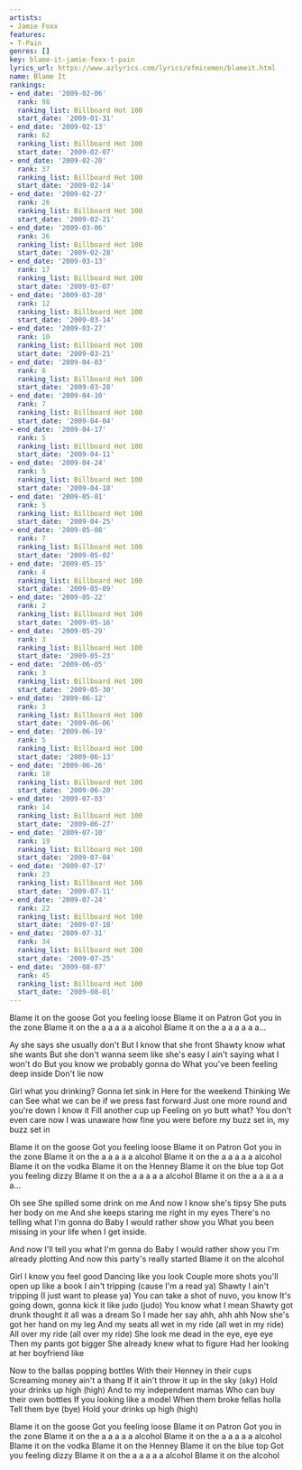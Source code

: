 ```yaml
---
artists:
- Jamie Foxx
features:
- T-Pain
genres: []
key: blame-it-jamie-foxx-t-pain
lyrics_url: https://www.azlyrics.com/lyrics/ofmicemen/blameit.html
name: Blame It
rankings:
- end_date: '2009-02-06'
  rank: 98
  ranking_list: Billboard Hot 100
  start_date: '2009-01-31'
- end_date: '2009-02-13'
  rank: 62
  ranking_list: Billboard Hot 100
  start_date: '2009-02-07'
- end_date: '2009-02-20'
  rank: 37
  ranking_list: Billboard Hot 100
  start_date: '2009-02-14'
- end_date: '2009-02-27'
  rank: 26
  ranking_list: Billboard Hot 100
  start_date: '2009-02-21'
- end_date: '2009-03-06'
  rank: 26
  ranking_list: Billboard Hot 100
  start_date: '2009-02-28'
- end_date: '2009-03-13'
  rank: 17
  ranking_list: Billboard Hot 100
  start_date: '2009-03-07'
- end_date: '2009-03-20'
  rank: 12
  ranking_list: Billboard Hot 100
  start_date: '2009-03-14'
- end_date: '2009-03-27'
  rank: 10
  ranking_list: Billboard Hot 100
  start_date: '2009-03-21'
- end_date: '2009-04-03'
  rank: 8
  ranking_list: Billboard Hot 100
  start_date: '2009-03-28'
- end_date: '2009-04-10'
  rank: 7
  ranking_list: Billboard Hot 100
  start_date: '2009-04-04'
- end_date: '2009-04-17'
  rank: 5
  ranking_list: Billboard Hot 100
  start_date: '2009-04-11'
- end_date: '2009-04-24'
  rank: 5
  ranking_list: Billboard Hot 100
  start_date: '2009-04-18'
- end_date: '2009-05-01'
  rank: 5
  ranking_list: Billboard Hot 100
  start_date: '2009-04-25'
- end_date: '2009-05-08'
  rank: 7
  ranking_list: Billboard Hot 100
  start_date: '2009-05-02'
- end_date: '2009-05-15'
  rank: 4
  ranking_list: Billboard Hot 100
  start_date: '2009-05-09'
- end_date: '2009-05-22'
  rank: 2
  ranking_list: Billboard Hot 100
  start_date: '2009-05-16'
- end_date: '2009-05-29'
  rank: 3
  ranking_list: Billboard Hot 100
  start_date: '2009-05-23'
- end_date: '2009-06-05'
  rank: 3
  ranking_list: Billboard Hot 100
  start_date: '2009-05-30'
- end_date: '2009-06-12'
  rank: 3
  ranking_list: Billboard Hot 100
  start_date: '2009-06-06'
- end_date: '2009-06-19'
  rank: 5
  ranking_list: Billboard Hot 100
  start_date: '2009-06-13'
- end_date: '2009-06-26'
  rank: 10
  ranking_list: Billboard Hot 100
  start_date: '2009-06-20'
- end_date: '2009-07-03'
  rank: 14
  ranking_list: Billboard Hot 100
  start_date: '2009-06-27'
- end_date: '2009-07-10'
  rank: 19
  ranking_list: Billboard Hot 100
  start_date: '2009-07-04'
- end_date: '2009-07-17'
  rank: 23
  ranking_list: Billboard Hot 100
  start_date: '2009-07-11'
- end_date: '2009-07-24'
  rank: 22
  ranking_list: Billboard Hot 100
  start_date: '2009-07-18'
- end_date: '2009-07-31'
  rank: 34
  ranking_list: Billboard Hot 100
  start_date: '2009-07-25'
- end_date: '2009-08-07'
  rank: 45
  ranking_list: Billboard Hot 100
  start_date: '2009-08-01'
---
```


Blame it on the goose
Got you feeling loose
Blame it on Patron
Got you in the zone
Blame it on the a a a a a alcohol
Blame it on the a a a a a a...

Ay she says she usually don't
But I know that she front
Shawty know what she wants
But she don't wanna seem like she's easy
I ain't saying what I won't do
But you know we probably gonna do
What you've been feeling deep inside
Don't lie now

Girl what you drinking?
Gonna let sink in
Here for the weekend
Thinking
We can
See what we can be if we press fast forward
Just one more round and you're down I know it
Fill another cup up
Feeling on yo butt what?
You don't even care now
I was unaware how fine you were before my buzz set in, my buzz set in

Blame it on the goose
Got you feeling loose
Blame it on Patron
Got you in the zone
Blame it on the a a a a a alcohol
Blame it on the a a a a a alcohol
Blame it on the vodka
Blame it on the Henney
Blame it on the blue top
Got you feeling dizzy
Blame it on the a a a a a alcohol
Blame it on the a a a a a a...

Oh see
She spilled some drink on me
And now I know she's tipsy
She puts her body on me
And she keeps staring me right in my eyes
There's no telling what I'm gonna do
Baby I would rather show you
What you been missing in your life when I get inside.

And now I'll tell you what I'm gonna do
Baby I would rather show you
I'm already plotting
And now this party's really started
Blame it on the alcohol

Girl I know you feel good
Dancing like you look
Couple more shots you'll open up like a book
I ain't tripping (cause I'm a read ya)
Shawty I ain't tripping (I just want to please ya)
You can take a shot of nuvo, you know
It's going down, gonna kick it like judo (judo)
You know what I mean
Shawty got drunk thought it all was a dream
So I made her say ahh, ahh ahh
Now she's got her hand on my leg
And my seats all wet in my ride (all wet in my ride)
All over my ride (all over my ride)
She look me dead in the eye, eye eye
Then my pants got bigger
She already knew what to figure
Had her looking at her boyfriend like

Now to the ballas popping bottles
With their Henney in their cups
Screaming money ain't a thang
If it ain't throw it up in the sky (sky)
Hold your drinks up high (high)
And to my independent mamas
Who can buy their own bottles
If you looking like a model
When them broke fellas holla
Tell them bye (bye)
Hold your drinks up high (high)

Blame it on the goose
Got you feeling loose
Blame it on Patron
Got you in the zone
Blame it on the a a a a a alcohol
Blame it on the a a a a a alcohol
Blame it on the vodka
Blame it on the Henney
Blame it on the blue top
Got you feeling dizzy
Blame it on the a a a a a alcohol
Blame it on the alcohol



